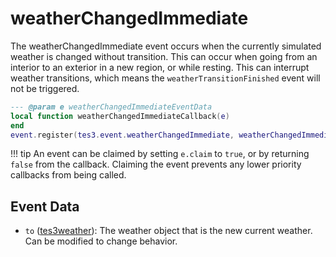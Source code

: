 <!---
	This file is autogenerated. Do not edit this file manually. Your changes will be ignored.
	More information: https://github.com/MWSE/MWSE/tree/master/docs
-->

# weatherChangedImmediate
<div class="search_terms" style="display: none">weatherchangedimmediate</div>

The weatherChangedImmediate event occurs when the currently simulated weather is changed without transition. This can occur when going from an interior to an exterior in a new region, or while resting. This can interrupt weather transitions, which means the `weatherTransitionFinished` event will not be triggered.

```lua
--- @param e weatherChangedImmediateEventData
local function weatherChangedImmediateCallback(e)
end
event.register(tes3.event.weatherChangedImmediate, weatherChangedImmediateCallback)
```

!!! tip
	An event can be claimed by setting `e.claim` to `true`, or by returning `false` from the callback. Claiming the event prevents any lower priority callbacks from being called.

## Event Data

* `to` ([tes3weather](../../types/tes3weather)): The weather object that is the new current weather. Can be modified to change behavior.

